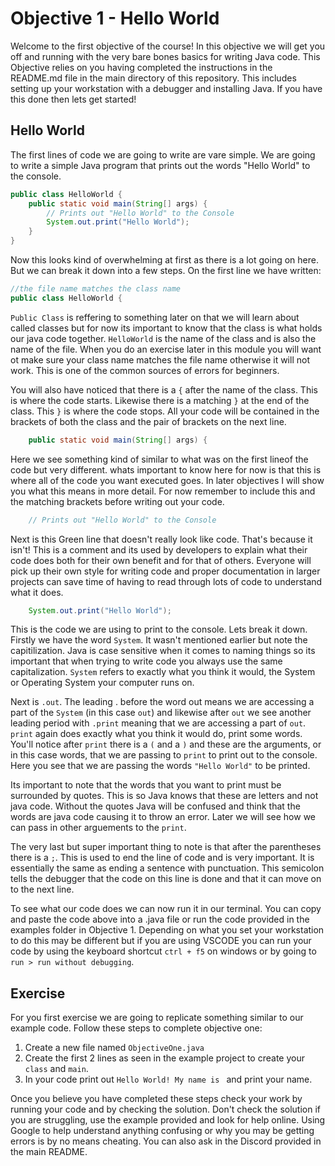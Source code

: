 # Objective 1 - Hello World

Welcome to the first objective of the course! In this objective we will get you off and running with the very bare bones basics for writing Java code. This Objective relies on you having completed the instructions in the README.md file in the main directory of this repository. This includes setting up your workstation with a debugger and installing Java. If you have this done then lets get started!

## Hello World
The first lines of code we are going to write are vare simple. We are going to write a simple Java program that prints out the words "Hello World" to the console.

```java
public class HelloWorld {
    public static void main(String[] args) {
        // Prints out "Hello World" to the Console
        System.out.print("Hello World");
    }
}
```

Now this looks kind of overwhelming at first as there is a lot going on here. But we can break it down into a few steps. On the first line we have written:
```java
//the file name matches the class name
public class HelloWorld {
```
`Public Class` is reffering to something later on that we will learn about called classes but for now its important to know that the class is what holds our java code together. `HelloWorld` is the name of the class and is also the name of the file. When you do an exercise later in this module you will want ot make sure your class name matches the file name otherwise it will not work. This is one of the common sources of errors for beginners. 

You will also have noticed that there is a `{` after the name of the class. This is where the code starts. Likewise there is a matching `}` at the end of the class. This `}` is where the code stops. All your code will be contained in the brackets of both the class and the pair of brackets on the next line.

```java
    public static void main(String[] args) {
```
Here we see something kind of similar to what was on the first lineof the code but very different. whats important to know here for now is that this is where all of the code you want executed goes. In later objectives I will show you what this means in more detail. For now remember to include this and the matching brackets before writing out your code.

```java
    // Prints out "Hello World" to the Console
```
Next is this Green line that doesn't really look like code. That's because it isn't! This is a comment and its used by developers to explain what their code does both for their own benefit and for that of others. Everyone will pick up their own style for writing code and proper documentation in larger projects can save time of having to read through lots of code to understand what it does.
```java
    System.out.print("Hello World");
```
This is the code we are using to print to the console. Lets break it down. Firstly we have the word `System`. It wasn't mentioned earlier but note the capitilization. Java is case sensitive when it comes to naming things so its important that when trying to write code you always use the same capitalization. `System` refers to exactly what you think it would, the System or Operating System your computer runs on.

Next is `.out`. The leading . before the word out means we are accessing a part of the `System` (in this case `out`) and likewise after `out` we see another leading period with `.print` meaning that we are accessing a part of `out`. `print` again does exactly what you think it would do, print some words. You'll notice after `print` there is a `(` and a `)` and these are the arguments, or in this case words, that we are passing to `print` to print out to the console. Here you see that we are passing the words `"Hello World"` to be printed. 

Its important to note that the words that you want to print must be surrounded by quotes. This is so Java knows that these are letters and not java code. Without the quotes Java will be confused and think that the words are java code causing it to throw an error. Later we will see how we can pass in other arguements to the `print`.

The very last but super important thing to note is that after the parentheses there is a `;`. This is used to end the line of code and is very important. It is essentially the same as ending a sentence with punctuation. This semicolon tells the debugger that the code on this line is done and that it can move on to the next line.

To see what our code does we can now run it in our terminal. You can copy and paste the code above into a .java file or run the code provided in the examples folder in Objective 1. Depending on what you set your workstation to do this may be different but if you are using VSCODE you can run your code by using the keyboard shortcut `ctrl + f5` on windows or by going to `run > run without debugging`.

## Exercise

For you first exercise we are going to replicate something similar to our example code. Follow these steps to complete objective one:
1. Create a new file named `ObjectiveOne.java`
2. Create the first 2 lines as seen in the example project to create your `class` and `main`.
3. In your code print out `Hello World! My name is ` and print your name.

Once you believe you have completed these steps check your work by running your code and by checking the solution. Don't check the solution if you are struggling, use the example provided and look for help online. Using Google to help understand anything confusing or why you may be getting errors is by no means cheating. You can also ask in the Discord provided in the main README.
